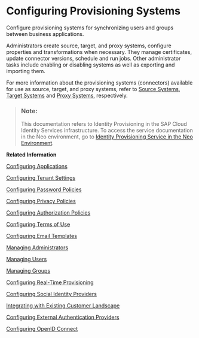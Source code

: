 <!-- loiof149f76e7d364079a73b50eff9a8303c -->

# Configuring Provisioning Systems

Configure provisioning systems for synchronizing users and groups between business applications.

Administrators create source, target, and proxy systems, configure properties and transformations when necessary. They manage certificates, update connector versions, schedule and run jobs. Other administrator tasks include enabling or disabling systems as well as exporting and importing them.

For more information about the provisioning systems \(connectors\) available for use as source, target, and proxy systems, refer to [Source Systems](../source-systems-58033be.md), [Target Systems](../target-systems-ab3f641.md) and [Proxy Systems](../proxy-systems-b10d68a.md), respectively.

> ### Note:  
> This documentation refers to Identity Provisioning in the SAP Cloud Identity Services infrastructure. To access the service documentation in the Neo environment, go to [Identity Provisioning Service in the Neo Environment](https://help.sap.com/docs/identity-provisioning/identity-provisioning/sap-cloud-identity-services-identity-provisioning?version=Cloud).

**Related Information**  


[Configuring Applications](configuring-applications-61ad3b0.md "This section describes how you can configure the user authentication, access to an application, and use a branding style in accordance with your company requirements. It also explains the trust configuration between Identity Authentication and a service provider or client (relying party).")

[Configuring Tenant Settings](configuring-tenant-settings-d4d6fdc.md "Initially, the tenants are configured to use default settings. This section describes how you as a tenant administrator can make custom tenant configurations.")

[Configuring Password Policies](configuring-password-policies-12b3395.md "Passwords for the authentication of users are subject to certain rules. These rules are defined in the password policy. Identity Authentication provides you with two predefined password policies, in addition to which you can create and configure up to three custom password policies.")

[Configuring Privacy Policies](configuring-privacy-policies-ed48466.md "You can configure a custom privacy policy document by creating a new document, adding and editing its language versions, and defining the document for an application.")

[Configuring Authorization Policies](configuring-authorization-policies-982ac5f.md "Authorization management enables SAP Cloud Identity Services administrators to use authorization policies, customize them, and assign them to users.")

[Configuring Terms of Use](configuring-terms-of-use-61d3a86.md "You can configure a custom terms of use document by creating a new document, adding and editing its language versions, and defining the document for an application.")

[Configuring Email Templates](configuring-email-templates-b2afbcd.md "Tenant administrators can use the default or a custom email template set for the application processes.")

[Managing Administrators](managing-administrators-786eea2.md "This section describes how, as a tenant administrator, you can list all administrators in the administration console for SAP Cloud Identity Services, add new administrators, and edit the administrator authorizations. You can also remove administrators.")

[Managing Users](managing-users-228428f.md "Tenant administrators can manage user accounts via the administration console for SAP Cloud Identity Services, and via APIs.")

[Managing Groups](managing-groups-ddd067c.md "Tenant administrators can create groups, and assign and unassign these groups to users via the administration console for SAP Cloud Identity Services.")

[Configuring Real-Time Provisioning](configuring-real-time-provisioning-617dd4b.md "As a tenant administrator, you can configure real-time provisioning to immediately provision entities from source to target systems.")

[Configuring Social Identity Providers](configuring-social-identity-providers-17d400d.md "By configuring a social provider, users can log on to applications with their social media credentials by linking their accounts in Identity Authentication to the social media account.")

[Integrating with Existing Customer Landscape](integrating-with-existing-customer-landscape-cf29ea1.md "Identity Authentication can be integrated with already existing customer landscape and supports different types of delegated authentication.")

[Configuring External Authentication Providers](configuring-external-authentication-providers-4f02f94.md "Configure authentication providers in the administration console for SAP Cloud Identity Services to manage users from external providers.")

[Configuring OpenID Connect](configuring-openid-connect-a789c9c.md "You can use Identity Authentication for authentication in OpenID Connect protected applications.")

